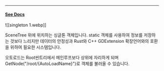 
---

#### [See Docs](https://docs.godotengine.org/ko/4.x/tutorials/scripting/singletons_autoload.html)

![[singleton 1.webp]]

SceneTree 위에 위치하는 싱글톤 객체입니다. static 객체를 사용하여 정보를 저장하는 것보다 느리지만 데이터의 안정성과 Rust와 C++ GDExtension 확장언어와의 호환을 위하여 필요한 시스템입니다.

오토로드는 Root씬트리에서 메인루프보다 상위에 자리하게 되며 GetNode("/root/{AutoLoadName}")로 객체를 불러올 수 있습니다.